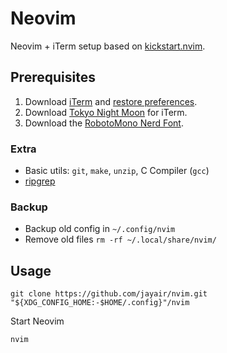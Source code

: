 # Neovim

Neovim + iTerm setup based on [kickstart.nvim](https://github.com/nvim-lua/kickstart.nvim).

## Prerequisites

1. Download [iTerm](https://iterm2.com) and [restore preferences](/com.googlecode.iterm2.plist).
2. Download [Tokyo Night Moon](https://github.com/folke/tokyonight.nvim) for iTerm.
3. Download the [RobotoMono Nerd Font](https://www.nerdfonts.com/font-downloads).

### Extra

- Basic utils: `git`, `make`, `unzip`, C Compiler (`gcc`)
- [ripgrep](https://github.com/BurntSushi/ripgrep#installation)

### Backup

- Backup old config in `~/.config/nvim`
- Remove old files `rm -rf ~/.local/share/nvim/`

## Usage

```
git clone https://github.com/jayair/nvim.git "${XDG_CONFIG_HOME:-$HOME/.config}"/nvim
```

Start Neovim

```sh
nvim
```
